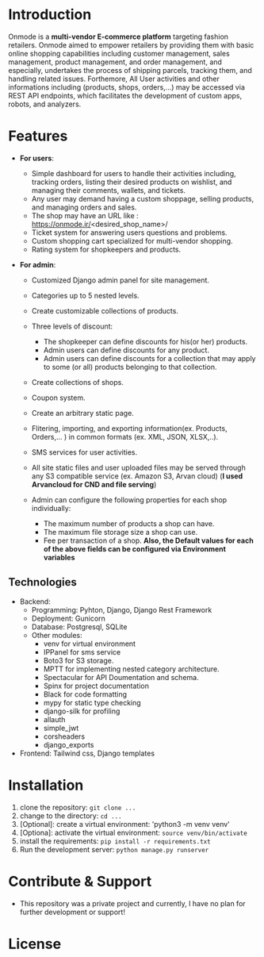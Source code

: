 
# Introduction

Onmode is a **multi-vendor E-commerce platform** targeting fashion retailers.
Onmode aimed to empower retailers by providing them with basic online shopping capabilities including customer management, sales management, product management, and order management, and especially, undertakes the process of shipping parcels, tracking them, and handling related issues. Forthemore, All User activities and other informations including (products, shops, orders,...) may be accessed via REST API endpoints, which facilitates the development of custom apps, robots, and analyzers.

# Features
- **For users**:
    - Simple dashboard for users to handle their activities including, tracking orders, listing their desired products on wishlist, and managing their comments, wallets, and tickets.
    - Any user may demand having a custom shoppage, selling products, and managing orders and sales.
    - The shop may have an URL like : https://onmode.ir/<desired_shop_name>/
    - Ticket system for answering users questions and problems.
    - Custom shopping cart specialized for multi-vendor shopping.
    - Rating system for shopkeepers and products.
    
- **For admin**:
    - Customized Django admin panel for site management.
    - Categories up to 5 nested levels.
    - Create customizable collections of products.
    - Three levels of discount:
        - The shopkeeper can define discounts for his(or her) products.
        - Admin users can define discounts for any product.
        - Admin users can define discounts for a collection that may apply to some (or all) products belonging to that collection.
    - Create collections of shops.
    - Coupon system.
    - Create an arbitrary static page.
    - Flitering, importing, and exporting information(ex. Products, Orders,... ) in common formats (ex. XML, JSON, XLSX,..).
    - SMS services for user activities.
    - All site static files and user uploaded files may be served through any S3 compatible service (ex. Amazon S3, Arvan cloud)
    (**I used Arvancloud for CND and file serving**)

    - Admin can configure the following properties for each shop individually:
        - The maximum number of products a shop can have.
        - The maximum file storage size a shop can use.
        - Fee per transaction of a shop.
        **Also, the Default values for each of the above fields can be configured via Environment variables**

## Technologies
- Backend: 
    - Programming: Pyhton, Django, Django Rest Framework
    - Deployment: Gunicorn
    - Database: Postgresql, SQLite
    - Other modules:
        - venv for virtual environment
        - IPPanel for sms service
        - Boto3 for S3 storage.
        - MPTT for implementing nested category architecture.
        - Spectacular for API Doumentation and schema.
        - Spinx for project documentation
        - Black for code formatting
        - mypy for static type checking
        - django-silk for profiling
        - allauth
        - simple_jwt
        - corsheaders
        - django_exports
- Frontend: Tailwind css, Django templates


# Installation

1) clone the repository: `git clone ...`
2) change to the directory: `cd ...`
3) [Optional]: create a virtual environment: 'python3 -m venv venv'
4) [Optiona]: activate the virtual environment: `source venv/bin/activate`
5) install the requirements: `pip install -r requirements.txt`
6) Run the development server: `python manage.py runserver`

# Contribute & Support
- This repository was a private project and currently, I have no plan for further development or support!



# License






